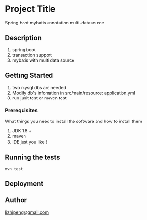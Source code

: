 # Project Title

Spring boot mybatis annotation multi-datasource


## Description

1. spring boot
2. transaction support
3. mybatis with multi data source

## Getting Started

1. two mysql dbs are needed
2. Modify db's infomation in src/main/resource: application.yml
3. run junit test or maven test

### Prerequisites

What things you need to install the software and how to install them

1. JDK 1.8 +
2. maven
3. IDE just you like！

## Running the tests

```
mvn test
```


## Deployment



## Author
lizhipeng@gmail.com




